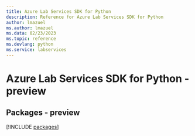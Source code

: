```yaml
---
title: Azure Lab Services SDK for Python
description: Reference for Azure Lab Services SDK for Python
author: lmazuel
ms.author: lmazuel
ms.data: 02/23/2023
ms.topic: reference
ms.devlang: python
ms.service: labservices
---
```

# Azure Lab Services SDK for Python - preview
## Packages - preview
[!INCLUDE [packages](lab-services-index.md)]